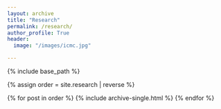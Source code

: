 ```yaml
---
layout: archive
title: "Research"
permalink: /research/
author_profile: True
header:
  image: "/images/icmc.jpg"

---
```


{% include base_path %}


{% assign order = site.research | reverse %}

{% for post in order %}
  {% include archive-single.html %}
{% endfor %}
